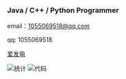 ### Java / C++ / Python Programmer

email：1055069518@qq.com

qq: 1055069518

[爱发电](https://afdian.com/a/mikumifa)

![统计](https://github-readme-stats.vercel.app/api?username=mikumifa&show_icons=true)
![代码](https://github-readme-stats.vercel.app/api/top-langs?username=mikumifa&show_icons=true)
